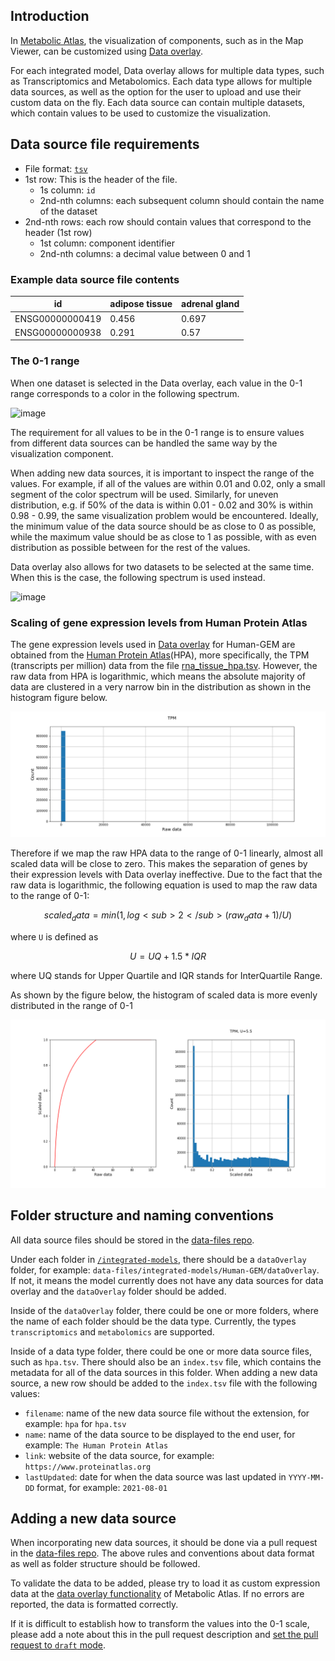 ## Introduction

In [Metabolic Atlas](https://github.com/MetabolicAtlas/MetabolicAtlas), the visualization of components, such as in the Map Viewer, can be customized using [Data overlay](https://metabolicatlas.org/documentation#Data-overlay).

For each integrated model, Data overlay allows for multiple data types, such as Transcriptomics and Metabolomics. Each data type allows for multiple data sources, as well as the option for the user to upload and use their custom data on the fly. Each data source can contain multiple datasets, which contain values to be used to customize the visualization.

## Data source file requirements

- File format: [`tsv`](https://en.wikipedia.org/wiki/Tab-separated_values)
- 1st row: This is the header of the file.
  - 1s column: `id`
  - 2nd-nth columns: each subsequent column should contain the name of the dataset
- 2nd-nth rows: each row should contain values that correspond to the header (1st row)
  - 1st column: component identifier
  - 2nd-nth columns: a decimal value between 0 and 1

### Example data source file contents

| id              | adipose tissue | adrenal gland |
| --------------- | -------------- | ------------- |
| ENSG00000000419 | 0.456          | 0.697         |
| ENSG00000000938 | 0.291          | 0.57          |

### The 0-1 range

When one dataset is selected in the Data overlay, each value in the 0-1 range corresponds to a color in the following spectrum.

<img width="300" alt="image" src="https://user-images.githubusercontent.com/423498/128190295-e70b6b13-f51e-4076-99ee-3094287466d3.png">

The requirement for all values to be in the 0-1 range is to ensure values from different data sources can be handled the same way by the visualization component.

When adding new data sources, it is important to inspect the range of the values. For example, if all of the values are within 0.01 and 0.02, only a small segment of the color spectrum will be used. Similarly, for uneven distribution, e.g. if 50% of the data is within 0.01 - 0.02 and 30% is within 0.98 - 0.99, the same visualization problem would be encountered.
Ideally, the minimum value of the data source should be as close to 0 as possible, while the maximum value should be as close to 1 as possible, with as even distribution as possible between for the rest of the values.

Data overlay also allows for two datasets to be selected at the same time. When this is the case, the following spectrum is used instead.

<img width="300" alt="image" src="https://user-images.githubusercontent.com/423498/128190231-8b475022-109e-4905-8a01-5e862c397899.png">

### Scaling of gene expression levels from Human Protein Atlas

The gene expression levels used in [Data overlay](https://metabolicatlas.org/documentation#Data-overlay) for Human-GEM are obtained from the [Human Protein Atlas](https://www.proteinatlas.org/)(HPA), more specifically, the TPM (transcripts per million) data from the file [rna_tissue_hpa.tsv](https://www.proteinatlas.org/download). However, the raw data from HPA is logarithmic, which means the absolute majority of data are clustered in a very narrow bin in the distribution as shown in the histogram figure below.

![Histogram of HPA raw data](./utils/img/hpaRNA-TPM-rawdata-histogram.png)

Therefore if we map the raw HPA data to the range of 0-1 linearly, almost all scaled data
will be close to zero. This makes the separation of genes by their expression levels with Data overlay ineffective. Due to the fact that the raw data is logarithmic, the following equation is used to map the raw data to the range of 0-1:
```math
    scaled_data = min(1, log<sub>2</sub>(raw_data + 1)/U)

```
where `U` is defined as
```math
    U = UQ + 1.5*IQR
```
where UQ stands for Upper Quartile and IQR stands for InterQuartile Range.

As shown by the figure below, the histogram of scaled data is more evenly distributed in the range of 0-1 

![Histogram of HPA scaled data](./utils/img/hpaRNA-TPM-scaleddata-histogram.png)

## Folder structure and naming conventions

All data source files should be stored in the [data-files repo](https://github.com/MetabolicAtlas/data-files).

Under each folder in [`/integrated-models`](https://github.com/MetabolicAtlas/data-files/tree/main/integrated-models), there should be a `dataOverlay` folder, for example: `data-files/integrated-models/Human-GEM/dataOverlay`. If not, it means the model currently does not have any data sources for data overlay and the `dataOverlay` folder should be added.

Inside of the `dataOverlay` folder, there could be one or more folders, where the name of each folder should be the data type. Currently, the types `transcriptomics` and `metabolomics` are supported.

Inside of a data type folder, there could be one or more data source files, such as `hpa.tsv`. There should also be an `index.tsv` file, which contains the metadata for all of the data sources in this folder. When adding a new data source, a new row should be added to the `index.tsv` file with the following values:

- `filename`: name of the new data source file without the extension, for example: `hpa` for `hpa.tsv`
- `name`: name of the data source to be displayed to the end user, for example: `The Human Protein Atlas`
- `link`: website of the data source, for example: `https://www.proteinatlas.org`
- `lastUpdated`: date for when the data source was last updated in `YYYY-MM-DD` format, for example: `2021-08-01`

## Adding a new data source

When incorporating new data sources, it should be done via a pull request in the [data-files repo](https://github.com/MetabolicAtlas/data-files). The above rules and conventions about data format as well as folder structure should be followed.

To validate the data to be added, please try to load it as custom expression data at the [data overlay functionality](https://metabolicatlas.org/explore/Human-GEM/map-viewer/golgi_apparatus?dim=2d&panel=1) of Metabolic Atlas. If no errors are reported, the data is formatted correctly.

If it is difficult to establish how to transform the values into the 0-1 scale, please add a note about this in the pull request description and [set the pull request to `draft` mode](https://github.blog/2019-02-14-introducing-draft-pull-requests/).
